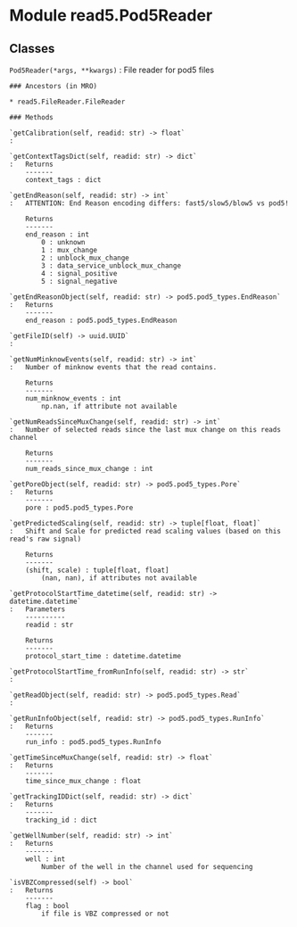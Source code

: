 Module read5.Pod5Reader
=======================

Classes
-------

`Pod5Reader(*args, **kwargs)`
:   File reader for pod5 files

    ### Ancestors (in MRO)

    * read5.FileReader.FileReader

    ### Methods

    `getCalibration(self, readid: str) -> float`
    :

    `getContextTagsDict(self, readid: str) -> dict`
    :   Returns
        -------
        context_tags : dict

    `getEndReason(self, readid: str) -> int`
    :   ATTENTION: End Reason encoding differs: fast5/slow5/blow5 vs pod5!
        
        Returns
        -------
        end_reason : int
            0 : unknown
            1 : mux_change
            2 : unblock_mux_change
            3 : data_service_unblock_mux_change
            4 : signal_positive
            5 : signal_negative

    `getEndReasonObject(self, readid: str) -> pod5.pod5_types.EndReason`
    :   Returns
        -------
        end_reason : pod5.pod5_types.EndReason

    `getFileID(self) -> uuid.UUID`
    :

    `getNumMinknowEvents(self, readid: str) -> int`
    :   Number of minknow events that the read contains.
        
        Returns
        -------
        num_minknow_events : int
            np.nan, if attribute not available

    `getNumReadsSinceMuxChange(self, readid: str) -> int`
    :   Number of selected reads since the last mux change on this reads channel
        
        Returns
        -------
        num_reads_since_mux_change : int

    `getPoreObject(self, readid: str) -> pod5.pod5_types.Pore`
    :   Returns
        -------
        pore : pod5.pod5_types.Pore

    `getPredictedScaling(self, readid: str) -> tuple[float, float]`
    :   Shift and Scale for predicted read scaling values (based on this read's raw signal)
        
        Returns
        -------
        (shift, scale) : tuple[float, float]
            (nan, nan), if attributes not available

    `getProtocolStartTime_datetime(self, readid: str) -> datetime.datetime`
    :   Parameters
        ----------
        readid : str
        
        Returns
        -------
        protocol_start_time : datetime.datetime

    `getProtocolStartTime_fromRunInfo(self, readid: str) -> str`
    :

    `getReadObject(self, readid: str) -> pod5.pod5_types.Read`
    :

    `getRunInfoObject(self, readid: str) -> pod5.pod5_types.RunInfo`
    :   Returns
        -------
        run_info : pod5.pod5_types.RunInfo

    `getTimeSinceMuxChange(self, readid: str) -> float`
    :   Returns
        -------
        time_since_mux_change : float

    `getTrackingIDDict(self, readid: str) -> dict`
    :   Returns
        -------
        tracking_id : dict

    `getWellNumber(self, readid: str) -> int`
    :   Returns
        -------
        well : int
            Number of the well in the channel used for sequencing

    `isVBZCompressed(self) -> bool`
    :   Returns
        -------
        flag : bool
            if file is VBZ compressed or not